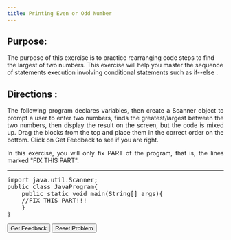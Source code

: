 ```yaml
---
title: Printing Even or Odd Number
---
```


## Purpose:

 <p>The purpose of this exercise is to practice rearranging code steps to find the largest of two numbers. This exercise will help you master the sequence of statements execution involving conditional statements such as if--else .</p>

## Directions :

<div style="text-align: justify">
    <p>The following program declares variables, then create a Scanner object to prompt a user to enter two numbers, finds the greatest/largest between the two numbers, then display the result on the screen, but the code is mixed up. Drag the blocks from the top and place them in the correct order on the bottom. Click on Get Feedback to see if you are right.</p>
 
 <p>In this exercise, you will only fix PART of the program, that is, the lines marked "FIX THIS PART".</p>
    <hr/>   
    <pre>
import java.util.Scanner;
public class JavaProgram{
    public static void main(String[] args){
	//FIX THIS PART!!!
    }
}
</pre>
 
<div id="2-sortableTrash" class="sortable-code"></div> 
<div id="2-sortable" class="sortable-code"></div> 
<div style="clear:both;"></div> 
<p> 
    <input id="2-feedbackLink" value="Get Feedback" type="button" /> 
    <input id="2-newInstanceLink" value="Reset Problem" type="button" /> 
</p> 
<script type="text/javascript"> 
(function(){
  var initial = "int a, b;\n" +
    "Scanner scan = new Scanner(System.in);\n" +
    "System.out.println(&quot;Enter Two Number: &quot;);\n" +
    "a = scan.nextInt();\n" +
    "b = scan.nextInt();\n" +
    "if(a &gt; b)\n" +
    "    System.out.print(&quot;Largest of Two Number is a = &quot; + a);\n" +
    "else\n" +
    "    System.out.print(&quot;Largest of Two Number is b = &quot; + b);";
  var parsonsPuzzle = new ParsonsWidget({
    "sortableId": "2-sortable",
    "max_wrong_lines": 10,
    "grader": ParsonsWidget._graders.LineBasedGrader,
    "exec_limit": 2500,
    "can_indent": true,
    "x_indent": 50,
    "lang": "en",
    "show_feedback": true,
    "trashId": "2-sortableTrash"
  });
  parsonsPuzzle.init(initial);
  parsonsPuzzle.shuffleLines();
  $("#2-newInstanceLink").click(function(event){ 
      event.preventDefault(); 
      parsonsPuzzle.shuffleLines(); 
  }); 
  $("#2-feedbackLink").click(function(event){ 
      event.preventDefault(); 
      parsonsPuzzle.getFeedback(); 
  }); 
})(); 
</script>
